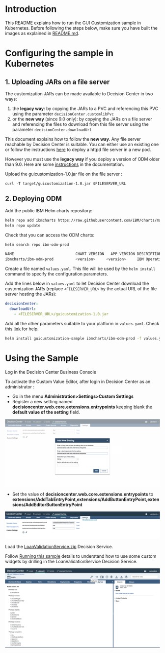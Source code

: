 # Introduction

This README explains how to run the GUI Customization sample in Kubernetes.
Before following the steps below, make sure you have built the images as explained in [README.md](README.md).

#  Configuring the sample in Kubernetes

## 1. Uploading JARs on a file server

The customization JARs can be made available to Decision Center in two ways:
1. the **legacy way**: by copying the JARs to a PVC and referencing this PVC using the parameter `decisionCenter.customlibPvc`
1. or the **new way** (since 9.0 only): by copying the JARs on a file server and referencing the files to download from this file server using the parameter `decisionCenter.downloadUrl`

This document explains how to follow the **new way**. Any file server reachable by Decision Center is suitable. You can either use an existing one or follow the instructions [here](https://github.com/DecisionsDev/odm-docker-kubernetes/blob/vnext-release/contrib/file-server/README.md#setup-an-httpd-file-server) to deploy a httpd file server in a new pod.

However you must use the **legacy way** if you deploy a version of ODM older than 9.0. Here are some [instructions](https://www.ibm.com/docs/en/odm/9.0.0?topic=kubernetes-customizing-decision-center-business-console) in the documentation.

Upload the guicustomization-1.0.jar file on the file server :
```
curl -T target/guicustomization-1.0.jar $FILESERVER_URL
```

## 2. Deploying ODM

Add the public IBM Helm charts repository:
```bash
helm repo add ibmcharts https://raw.githubusercontent.com/IBM/charts/master/repo/ibm-helm
helm repo update
````

Check that you can access the ODM charts:
```bash
helm search repo ibm-odm-prod
```
```bash
NAME                        	CHART VERSION	APP VERSION	DESCRIPTION
ibmcharts/ibm-odm-prod      	<version>     <version>  	IBM Operational Decision Manager  License By in...
```

Create a file named `values.yaml`. This file will be used by the `helm install` command to specify the configuration parameters. 

Add the lines below in `values.yaml` to let Decision Center download the customization JARs (replace `<FILESERVER_URL>` by the actual URL of the file server hosting the JARs):
```yaml
decisionCenter:
  downloadUrl:
    - <FILESERVER_URL>/guicustomization-1.0.jar
```

Add all the other parameters suitable to your platform in `values.yaml`. Check this [link](https://github.com/DecisionsDev/odm-docker-kubernetes/tree/master/platform) for help.

```bash
helm install guicustomization-sample ibmcharts/ibm-odm-prod -f values.yaml
```

#  Using the Sample

Log in the Decision Center Business Console

To activate the Custom Value Editor, after login in Decision Center as an administrator :
- Go in the menu **Administration>Settings>Custom Settings**
- Register a new setting named **decisioncenter.web.core.extensions.entrypoints** keeping blank the **default value of the setting** field.

![Custom Settings](images/custom_settings_1.png)

- Set the value of **decisioncenter.web.core.extensions.entrypoints** to **extensions/AddTabEntryPoint,extensions/AddButtonEntryPoint,extensions/AddEditorButtonEntryPoint**

![Custom Settings](images/custom_settings_2.png)

Load the [LoanValidationService.zip](./projects/LoanValidationService.zip) Decision Service.

Follow [Running this sample](https://www.ibm.com/docs/en/odm/9.0.0?topic=customization-gui-sample-details#descriptiveTopic1297785707571__rssamples.uss_rs_smp_tsauthoring.1028561__title__1) details to understand how to use some custom widgets by drilling in the LoanValidationService Decision Service.

![Business Console Custom GUI](images/custom_gui.png)
